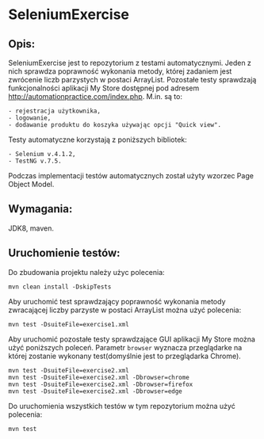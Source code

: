 # SeleniumExercise

## Opis:

SeleniumExercise jest to repozytorium z testami automatycznymi. Jeden z nich sprawdza poprawność wykonania metody, której zadaniem jest zwrócenie liczb parzystych w postaci ArrayList<Integer>. Pozostałe testy sprawdzają funkcjonalności aplikacji My Store dostępnej pod adresem http://automationpractice.com/index.php. M.in. są to:
```
- rejestracja użytkownika,
- logowanie,
- dodawanie produktu do koszyka używając opcji "Quick view".
```
 
Testy automatyczne korzystają z poniższych bibliotek:
```
- Selenium v.4.1.2,
- TestNG v.7.5.
```

Podczas implementacji testów automatycznych został użyty wzorzec Page Object Model.
 
## Wymagania:
JDK8, maven.
 
## Uruchomienie testów:

Do zbudowania projektu należy użyc polecenia:
```
mvn clean install -DskipTests
```
 
Aby uruchomić test sprawdzający poprawność wykonania metody zwracającej liczby parzyste w postaci ArrayList<Integer> można użyć polecenia:
 ```
mvn test -DsuiteFile=exercise1.xml
```
 
Aby uruchomić pozostałe testy sprawdzające GUI aplikacji My Store można użyć poniższych poleceń. Parametr `browser` wyznacza przeglądarke na której zostanie wykonany test(domyślnie jest to przeglądarka Chrome).
```
mvn test -DsuiteFile=exercise2.xml
mvn test -DsuiteFile=exercise2.xml -Dbrowser=chrome
mvn test -DsuiteFile=exercise2.xml -Dbrowser=firefox
mvn test -DsuiteFile=exercise2.xml -Dbrowser=edge
```
 
Do uruchomienia wszystkich testów w tym repozytorium można użyć polecenia:
```
mvn test
```
